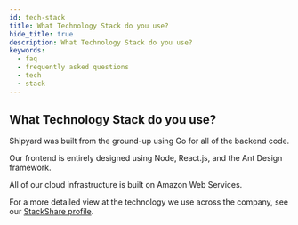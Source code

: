 ```yaml
---
id: tech-stack
title: What Technology Stack do you use?
hide_title: true
description: What Technology Stack do you use?
keywords:
  - faq
  - frequently asked questions
  - tech
  - stack
---
```


## What Technology Stack do you use?

Shipyard was built from the ground-up using Go for all of the backend code.

Our frontend is entirely designed using Node, React.js, and the Ant Design framework.

All of our cloud infrastructure is built on Amazon Web Services.

For a more detailed view at the technology we use across the company, see our [StackShare profile](https://stackshare.io/shipyard/shipyard).